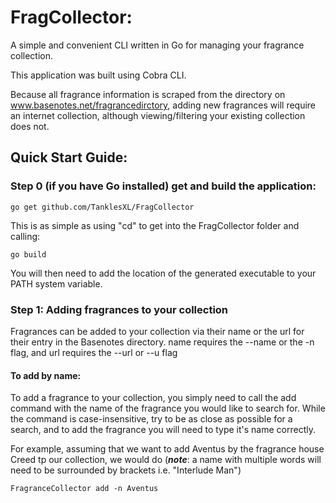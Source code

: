 # FragCollector: 

A simple and convenient CLI written in Go for managing your fragrance collection. 

This application was built using Cobra CLI.

Because all fragrance information is scraped from the directory on www.basenotes.net/fragrancedirctory, adding new fragrances will require an internet collection, although viewing/filtering your existing collection does not.



## Quick Start Guide:

### Step 0 (if you have Go installed) get and build the application: 

```
go get github.com/TanklesXL/FragCollector
```

This is as simple as using "cd" to get into the FragCollector folder and calling:

```
go build
```

You will then need to add the location of the generated executable to your PATH system variable.



 ### Step 1: Adding fragrances to your collection



Fragrances can be added to your collection via their name or the url for their entry in the Basenotes directory. name requires the --name or the -n flag, and url requires the --url or --u flag

#### To add by name:

To add a fragrance to your collection, you simply need to call the add command with the name of the fragrance you would like to search for. While the command is case-insensitive, try to be as close as possible for a search, and to add the  fragrance you will need to type it's name correctly.

For example, assuming that we want to add Aventus by the fragrance house Creed tp our collection, we would do (***note***: a name with multiple words will need to be surrounded by brackets i.e. "Interlude Man")

```
FragranceCollector add -n Aventus
```

